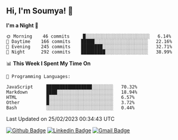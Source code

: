 ## Hi, I'm Soumya! 👋

<!--START_SECTION:waka-->
**I'm a Night 🦉** 

```text
🌞 Morning    46 commits     █░░░░░░░░░░░░░░░░░░░░░░░░   6.14% 
🌆 Daytime    166 commits    █████░░░░░░░░░░░░░░░░░░░░   22.16% 
🌃 Evening    245 commits    ████████░░░░░░░░░░░░░░░░░   32.71% 
🌙 Night      292 commits    █████████░░░░░░░░░░░░░░░░   38.99%

```


📊 **This Week I Spent My Time On** 

```text
💬 Programming Languages: 

JavaScript     █████████████████░░░░░░░░   70.32% 
Markdown       ████░░░░░░░░░░░░░░░░░░░░░   18.94% 
HTML           █░░░░░░░░░░░░░░░░░░░░░░░░   6.57% 
Other          █░░░░░░░░░░░░░░░░░░░░░░░░   3.72% 
Bash           ░░░░░░░░░░░░░░░░░░░░░░░░░   0.44%
```


 Last Updated on 25/02/2023 00:34:43 UTC
<!--END_SECTION:waka-->

[![Github Badge](https://img.shields.io/badge/-rubyruins-grey?style=for-the-badge&logo=github&logoColor=white&link=https://github.com/rubyruins/)](https://www.github.com/rubyruins/) 
[![Linkedin Badge](https://img.shields.io/badge/-Soumya%20Parekh-0072b1?style=for-the-badge&logo=Linkedin&logoColor=white&link=https://www.linkedin.com/in/Soumya-Parekh/)](https://www.linkedin.com/in/Soumya-Parekh/) 
[![Gmail Badge](https://img.shields.io/badge/-soumyaparekh.me@gmail.com-c14438?style=for-the-badge&logo=Gmail&logoColor=white&link=mailto:soumyaparekh.me@gmail.com)](mailto:soumyaparekh.me@gmail.com) 
